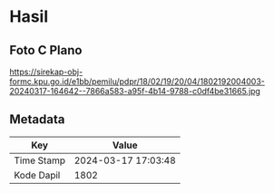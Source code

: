 # Hasil

## Foto C Plano

https://sirekap-obj-formc.kpu.go.id/e1bb/pemilu/pdpr/18/02/19/20/04/1802192004003-20240317-164642--7866a583-a95f-4b14-9788-c0df4be31665.jpg


## Metadata

| Key        | Value               |
| ---------- | ------------------- |
| Time Stamp | 2024-03-17 17:03:48 |
| Kode Dapil | 1802                |



